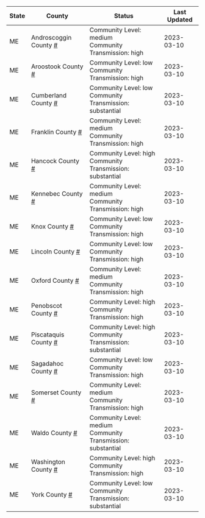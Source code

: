 State | County | Status | Last Updated
--- | --- | --- | --- 
ME | Androscoggin County <a href="#androscoggin_county">#</a> | <a name="androscoggin_county"></a>Community Level: medium<br/>Community Transmission: high | 2023-03-10
ME | Aroostook County <a href="#aroostook_county">#</a> | <a name="aroostook_county"></a>Community Level: low<br/>Community Transmission: high | 2023-03-10
ME | Cumberland County <a href="#cumberland_county">#</a> | <a name="cumberland_county"></a>Community Level: low<br/>Community Transmission: substantial | 2023-03-10
ME | Franklin County <a href="#franklin_county">#</a> | <a name="franklin_county"></a>Community Level: medium<br/>Community Transmission: high | 2023-03-10
ME | Hancock County <a href="#hancock_county">#</a> | <a name="hancock_county"></a>Community Level: high<br/>Community Transmission: substantial | 2023-03-10
ME | Kennebec County <a href="#kennebec_county">#</a> | <a name="kennebec_county"></a>Community Level: medium<br/>Community Transmission: high | 2023-03-10
ME | Knox County <a href="#knox_county">#</a> | <a name="knox_county"></a>Community Level: low<br/>Community Transmission: high | 2023-03-10
ME | Lincoln County <a href="#lincoln_county">#</a> | <a name="lincoln_county"></a>Community Level: low<br/>Community Transmission: high | 2023-03-10
ME | Oxford County <a href="#oxford_county">#</a> | <a name="oxford_county"></a>Community Level: medium<br/>Community Transmission: high | 2023-03-10
ME | Penobscot County <a href="#penobscot_county">#</a> | <a name="penobscot_county"></a>Community Level: high<br/>Community Transmission: high | 2023-03-10
ME | Piscataquis County <a href="#piscataquis_county">#</a> | <a name="piscataquis_county"></a>Community Level: high<br/>Community Transmission: substantial | 2023-03-10
ME | Sagadahoc County <a href="#sagadahoc_county">#</a> | <a name="sagadahoc_county"></a>Community Level: low<br/>Community Transmission: high | 2023-03-10
ME | Somerset County <a href="#somerset_county">#</a> | <a name="somerset_county"></a>Community Level: medium<br/>Community Transmission: high | 2023-03-10
ME | Waldo County <a href="#waldo_county">#</a> | <a name="waldo_county"></a>Community Level: medium<br/>Community Transmission: substantial | 2023-03-10
ME | Washington County <a href="#washington_county">#</a> | <a name="washington_county"></a>Community Level: high<br/>Community Transmission: high | 2023-03-10
ME | York County <a href="#york_county">#</a> | <a name="york_county"></a>Community Level: low<br/>Community Transmission: substantial | 2023-03-10
